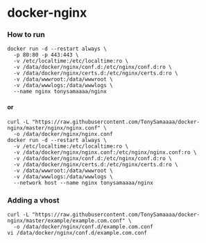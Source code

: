 # docker-nginx

### How to run

	docker run -d --restart always \
	  -p 80:80 -p 443:443 \
	  -v /etc/localtime:/etc/localtime:ro \
	  -v /data/docker/nginx/conf.d:/etc/nginx/conf.d:ro \
	  -v /data/docker/nginx/certs.d:/etc/nginx/certs.d:ro \
	  -v /data/wwwroot:/data/wwwroot \
	  -v /data/wwwlogs:/data/wwwlogs \
	  --name nginx tonysamaaaa/nginx

#### or

	curl -L "https://raw.githubusercontent.com/TonySamaaaa/docker-nginx/master/nginx/nginx.conf" \
	  -o /data/docker/nginx/nginx.conf
	docker run -d --restart always \
	  -v /etc/localtime:/etc/localtime:ro \
	  -v /data/docker/nginx/nginx.conf:/etc/nginx/nginx.conf:ro \
	  -v /data/docker/nginx/conf.d:/etc/nginx/conf.d:ro \
	  -v /data/docker/nginx/certs.d:/etc/nginx/certs.d:ro \
	  -v /data/wwwroot:/data/wwwroot \
	  -v /data/wwwlogs:/data/wwwlogs \
	  --network host --name nginx tonysamaaaa/nginx

### Adding a vhost

	curl -L "https://raw.githubusercontent.com/TonySamaaaa/docker-nginx/master/example/example.com.conf" \
	  -o /data/docker/nginx/conf.d/example.com.conf
	vi /data/docker/nginx/conf.d/example.com.conf